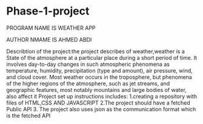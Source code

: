 # Phase-1-project
  PROGRAM NAME IS WEATHER APP

  AUTHOR NMAME IS AHMED ABDI

  Describtion of the project:the project describes of weather,weather is a State of the atmosphere at a particular place during a short period of time. It involves day-to-day changes in such atmospheric phenomena as temperature, humidity, precipitation (type and amount), air pressure, wind, and cloud cover. Most weather occurs in the troposphere, but phenomena of the higher regions of the atmosphere, such as jet streams, and geographic features, most notably mountains and large bodies of water, also affect it
Project set up instructions includes:
  1.creating a repository with files of HTML,CSS AND JAVASCRIPT
  2.The project should have a fetched Public API 
  3. The project also uses json as the communication format which is the fetched API 
